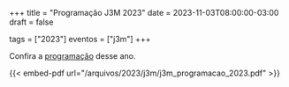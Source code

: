 +++
title = "Programação J3M 2023"
date = 2023-11-03T08:00:00-03:00
draft = false

tags = ["2023"]
eventos = ["j3m"]
+++

Confira a [programação](/arquivos/2023/j3m/j3m_programacao_2023.pdf) desse ano.

{{< embed-pdf url="/arquivos/2023/j3m/j3m_programacao_2023.pdf" >}}
